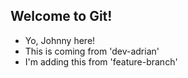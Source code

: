 ## Welcome to Git!

- Yo, Johnny here!
- This is coming from 'dev-adrian'
- I'm adding this from 'feature-branch'